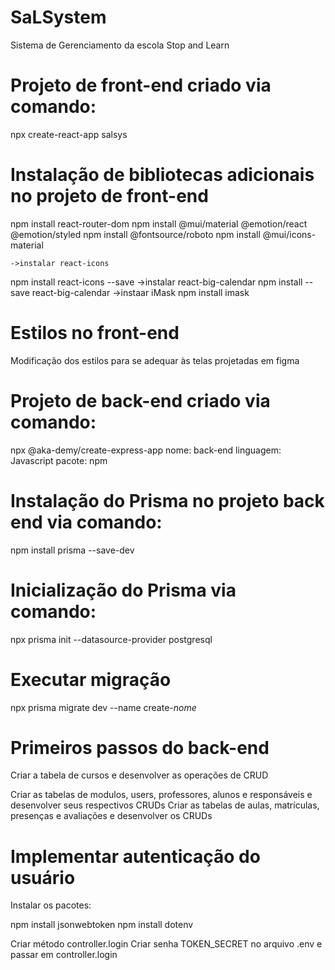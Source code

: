 # SaLSystem
Sistema de Gerenciamento da escola Stop and Learn

# Projeto de front-end criado via comando:
npx create-react-app salsys

# Instalação de bibliotecas adicionais no projeto de front-end
npm install react-router-dom
npm install @mui/material @emotion/react @emotion/styled
npm install @fontsource/roboto
npm install @mui/icons-material

    ->instalar react-icons
npm install react-icons --save
    ->instalar react-big-calendar
npm install --save react-big-calendar
    ->instaar iMask
npm install imask

# Estilos no front-end
Modificação dos estilos para se adequar às telas projetadas em figma

# Projeto de back-end criado via comando:
npx @aka-demy/create-express-app
nome: back-end
linguagem: Javascript
pacote: npm

# Instalação do Prisma no projeto back end via comando:
npm install prisma --save-dev

# Inicialização do Prisma via comando:
npx prisma init --datasource-provider postgresql

# Executar migração
npx prisma migrate dev --name create-*nome*

# Primeiros passos do back-end
Criar a tabela de cursos e desenvolver as operações de CRUD

Criar as tabelas de modulos, users, professores, alunos e responsáveis e desenvolver seus respectivos CRUDs
Criar as tabelas de aulas, matrículas, presenças e avaliações e desenvolver os CRUDs

# Implementar autenticação do usuário
Instalar os pacotes:

npm install jsonwebtoken
npm install dotenv

Criar método controller.login
Criar senha TOKEN_SECRET no arquivo .env e passar em controller.login